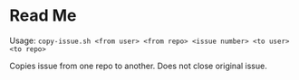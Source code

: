 # Read Me #

Usage: 
`copy-issue.sh <from user> <from repo> <issue number> <to user> <to repo>`

Copies issue from one repo to another. Does not close original issue.

